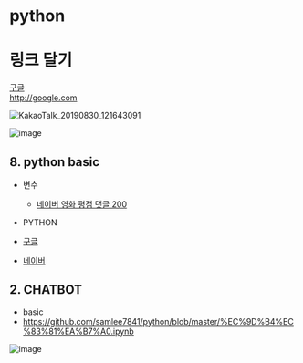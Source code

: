 # python

# 링크 달기
[구글](http://google.com)  
http://google.com  


![KakaoTalk_20190830_121643091](https://user-images.githubusercontent.com/54702614/64004155-ac481600-cb48-11e9-8be5-6565a8897a47.jpg)

![image](https://user-images.githubusercontent.com/54702614/64003935-4eb3c980-cb48-11e9-9bba-f13b3baf2824.png)

## 8. python basic

* 변수
  * [네이버 영화 평점 댓글 200](https://github.com/samlee7841/python/blob/master/%EC%9D%B4%EC%83%81%EA%B7%A0.ipynb)
  
 * PYTHON
  * [구글](https://google.com)
  * [네이버](https://naver.com)
  
## 2. CHATBOT
 * basic
  * []()
  https://github.com/samlee7841/python/blob/master/%EC%9D%B4%EC%83%81%EA%B7%A0.ipynb

![image](https://user-images.githubusercontent.com/54702614/65573866-cee21900-dfa6-11e9-8d60-192ac6eac7ce.png)

